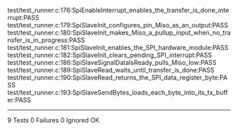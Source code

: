 test/test_runner.c:176:SpiEnableInterrupt_enables_the_transfer_is_done_interrupt:PASS
test/test_runner.c:179:SpiSlaveInit_configures_pin_Miso_as_an_output:PASS
test/test_runner.c:180:SpiSlaveInit_makes_Miso_a_pullup_input_when_no_transfer_is_in_progress:PASS
test/test_runner.c:181:SpiSlaveInit_enables_the_SPI_hardware_module:PASS
test/test_runner.c:182:SpiSlaveInit_clears_pending_SPI_interrupt:PASS
test/test_runner.c:186:SpiSlaveSignalDataIsReady_pulls_Miso_low:PASS
test/test_runner.c:189:SpiSlaveRead_waits_until_transfer_is_done:PASS
test/test_runner.c:190:SpiSlaveRead_returns_the_SPI_data_register_byte:PASS
test/test_runner.c:193:SpiSlaveSendBytes_loads_each_byte_into_its_tx_buffer:PASS

-----------------------
9 Tests 0 Failures 0 Ignored 
OK

